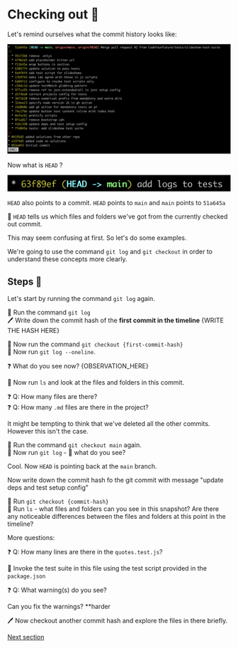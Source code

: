 # Checking out 🌴

Let's remind ourselves what the commit history looks like:

![git-log-output](./assets/git-log-output.png)

Now what is `HEAD` ?

![HEAD](./assets/HEAD.png)

`HEAD` also points to a commit. `HEAD` points to `main` and `main` points to `51a645a`

🔑 `HEAD` tells us which files and folders we've got from the currently checked out commit.

This may seem confusing at first. So let's do some examples.

We're going to use the command `git log` and `git checkout` in order to understand these concepts more clearly.

## Steps 👣

Let's start by running the command `git log` again.

🏃  Run the command `git log` \
🖊️ Write down the commit hash of the **first commit in the timeline**
{WRITE THE HASH HERE}

🏃  Now run the command `git checkout {first-commit-hash}`\
🏃  Now run `git log --oneline`.

❓ What do you see now?
{OBSERVATION_HERE}

🏃 Now run `ls` and look at the files and folders in this commit.

❓ Q: How many files are there?\
❓ Q: How many `.md` files are there in the project?

It might be tempting to think that we've deleted all the other commits. However this isn't the case.

🏃  Run the command `git checkout main` again.\
🏃  Now run `git log` - 👀 what do you see?

Cool. Now `HEAD` is pointing back at the `main` branch.

Now write down the commit hash fo the git commit with message "update deps and test setup config"

🏃 Run `git checkout {commit-hash}`\
🏃 Run `ls` - what files and folders can you see in this snapshot? Are there any noticeable differences between the files and folders at this point in the timeline?

More questions:

❓ Q: How many lines are there in the `quotes.test.js`?

🏃 Invoke the test suite in this file using the test script provided in the `package.json`

❓ Q: What warning(s) do you see?

Can you fix the warnings? **harder

🖊️ Now checkout another commit hash and explore the files in there briefly.


[Next section](./4-staging.md)
